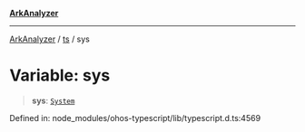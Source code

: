 [**ArkAnalyzer**](../../../../README.md)

***

[ArkAnalyzer](../../../../globals.md) / [ts](../README.md) / sys

# Variable: sys

> **sys**: [`System`](../interfaces/System.md)

Defined in: node\_modules/ohos-typescript/lib/typescript.d.ts:4569
